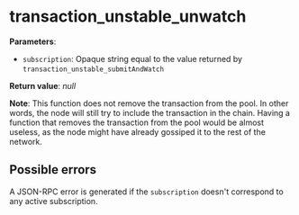 # transaction_unstable_unwatch

**Parameters**:

- `subscription`: Opaque string equal to the value returned by `transaction_unstable_submitAndWatch`

**Return value**: *null*

**Note**: This function does not remove the transaction from the pool. In other words, the node will still try to include the transaction in the chain. Having a function that removes the transaction from the pool would be almost useless, as the node might have already gossiped it to the rest of the network.

## Possible errors

A JSON-RPC error is generated if the `subscription` doesn't correspond to any active subscription.
